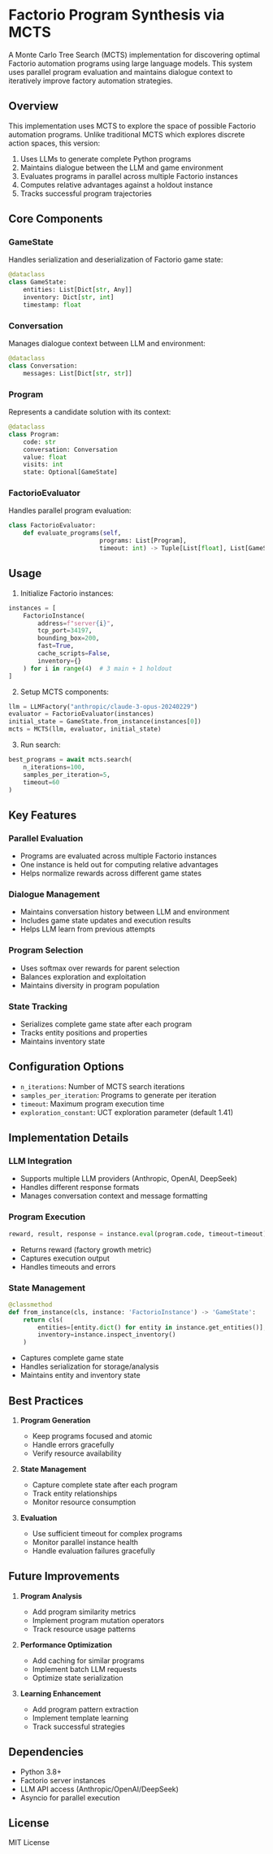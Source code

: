 # Factorio Program Synthesis via MCTS

A Monte Carlo Tree Search (MCTS) implementation for discovering optimal Factorio automation programs using large language models. This system uses parallel program evaluation and maintains dialogue context to iteratively improve factory automation strategies.

## Overview

This implementation uses MCTS to explore the space of possible Factorio automation programs. Unlike traditional MCTS which explores discrete action spaces, this version:

1. Uses LLMs to generate complete Python programs
2. Maintains dialogue between the LLM and game environment
3. Evaluates programs in parallel across multiple Factorio instances
4. Computes relative advantages against a holdout instance
5. Tracks successful program trajectories

## Core Components

### GameState
Handles serialization and deserialization of Factorio game state:
```python
@dataclass
class GameState:
    entities: List[Dict[str, Any]]
    inventory: Dict[str, int]
    timestamp: float
```

### Conversation
Manages dialogue context between LLM and environment:
```python
@dataclass
class Conversation:
    messages: List[Dict[str, str]]
```

### Program
Represents a candidate solution with its context:
```python
@dataclass
class Program:
    code: str
    conversation: Conversation
    value: float
    visits: int
    state: Optional[GameState]
```

### FactorioEvaluator
Handles parallel program evaluation:
```python
class FactorioEvaluator:
    def evaluate_programs(self, 
                         programs: List[Program],
                         timeout: int) -> Tuple[List[float], List[GameState], List[str]]
```

## Usage

1. Initialize Factorio instances:
```python
instances = [
    FactorioInstance(
        address=f"server{i}",
        tcp_port=34197,
        bounding_box=200,
        fast=True,
        cache_scripts=False,
        inventory={}
    ) for i in range(4)  # 3 main + 1 holdout
]
```

2. Setup MCTS components:
```python
llm = LLMFactory("anthropic/claude-3-opus-20240229")
evaluator = FactorioEvaluator(instances)
initial_state = GameState.from_instance(instances[0])
mcts = MCTS(llm, evaluator, initial_state)
```

3. Run search:
```python
best_programs = await mcts.search(
    n_iterations=100,
    samples_per_iteration=5,
    timeout=60
)
```

## Key Features

### Parallel Evaluation
- Programs are evaluated across multiple Factorio instances
- One instance is held out for computing relative advantages
- Helps normalize rewards across different game states

### Dialogue Management
- Maintains conversation history between LLM and environment
- Includes game state updates and execution results
- Helps LLM learn from previous attempts

### Program Selection
- Uses softmax over rewards for parent selection
- Balances exploration and exploitation
- Maintains diversity in program population

### State Tracking
- Serializes complete game state after each program
- Tracks entity positions and properties
- Maintains inventory state

## Configuration Options

- `n_iterations`: Number of MCTS search iterations
- `samples_per_iteration`: Programs to generate per iteration
- `timeout`: Maximum program execution time
- `exploration_constant`: UCT exploration parameter (default 1.41)

## Implementation Details

### LLM Integration
- Supports multiple LLM providers (Anthropic, OpenAI, DeepSeek)
- Handles different response formats
- Manages conversation context and message formatting

### Program Execution
```python
reward, result, response = instance.eval(program.code, timeout=timeout)
```
- Returns reward (factory growth metric)
- Captures execution output
- Handles timeouts and errors

### State Management
```python
@classmethod
def from_instance(cls, instance: 'FactorioInstance') -> 'GameState':
    return cls(
        entities=[entity.dict() for entity in instance.get_entities()],
        inventory=instance.inspect_inventory()
    )
```
- Captures complete game state
- Handles serialization for storage/analysis
- Maintains entity and inventory state

## Best Practices

1. **Program Generation**
   - Keep programs focused and atomic
   - Handle errors gracefully
   - Verify resource availability

2. **State Management**
   - Capture complete state after each program
   - Track entity relationships
   - Monitor resource consumption

3. **Evaluation**
   - Use sufficient timeout for complex programs
   - Monitor parallel instance health
   - Handle evaluation failures gracefully

## Future Improvements

1. **Program Analysis**
   - Add program similarity metrics
   - Implement program mutation operators
   - Track resource usage patterns

2. **Performance Optimization**
   - Add caching for similar programs
   - Implement batch LLM requests
   - Optimize state serialization

3. **Learning Enhancement**
   - Add program pattern extraction
   - Implement template learning
   - Track successful strategies
   
## Dependencies

- Python 3.8+
- Factorio server instances
- LLM API access (Anthropic/OpenAI/DeepSeek)
- Asyncio for parallel execution

## License

MIT License